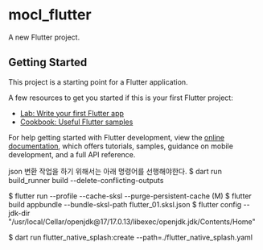 # mocl_flutter

A new Flutter project.

## Getting Started

This project is a starting point for a Flutter application.

A few resources to get you started if this is your first Flutter project:

- [Lab: Write your first Flutter app](https://docs.flutter.dev/get-started/codelab)
- [Cookbook: Useful Flutter samples](https://docs.flutter.dev/cookbook)

For help getting started with Flutter development, view the
[online documentation](https://docs.flutter.dev/), which offers tutorials,
samples, guidance on mobile development, and a full API reference.


json 변환 작업을 하기 위해서는 아래 명령어를 선행해야한다. 
$ dart run build_runner build --delete-conflicting-outputs       

$ flutter run --profile --cache-sksl --purge-persistent-cache (M)
$ flutter build appbundle --bundle-sksl-path flutter_01.sksl.json
$ flutter config --jdk-dir "/usr/local/Cellar/openjdk@17/17.0.13/libexec/openjdk.jdk/Contents/Home"

$ dart run flutter_native_splash:create --path=./flutter_native_splash.yaml